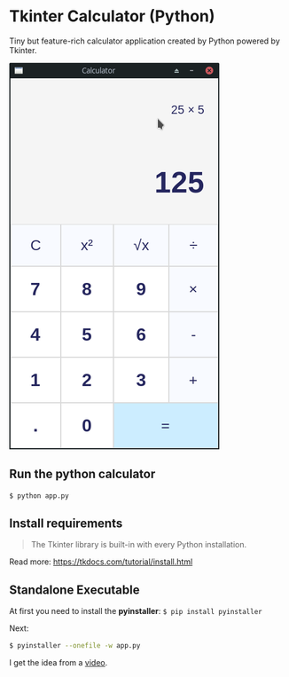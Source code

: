 # Tkinter Calculator (Python)

Tiny but feature-rich calculator application created by Python powered by Tkinter.

![Python Tkinter Calculator](demo.png)

## Run the python calculator

```bash
$ python app.py
```

## Install requirements

> The Tkinter library is built-in with every Python installation.

Read more: https://tkdocs.com/tutorial/install.html

## Standalone Executable

At first you need to install the **pyinstaller**: `$ pip install pyinstaller`

Next:
```bash
$ pyinstaller --onefile -w app.py
```

I get the idea from a [video](https://www.youtube.com/watch?v=QZPv1y2znZo).
